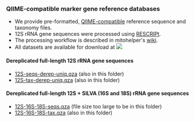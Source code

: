 ### QIIME-compatible marker gene reference databases
- We provide pre-formatted, [QIIME-compatible](https://docs.qiime2.org/2020.11/data-resources/) reference sequence and taxonomy files. 
- 12S rRNA gene sequences were processed using [RESCRIPt](https://github.com/bokulich-lab/RESCRIPt). 
- The processing workflow is described in mitohelper's [wiki](https://github.com/aomlomics/mitohelper/wiki/9.-Creating-QIIME-compatible-reference-databases).
- All datasets are available for download at [<img src="https://zenodo.org/badge/DOI/10.5281/zenodo.4302541.svg">](http://doi.org/10.5281/zenodo.4302541)

#### Dereplicated full-length 12S rRNA gene sequences
- [12S-seqs-derep-uniq.qza](http://doi.org/10.5281/zenodo.4302541) (also in this folder)
- [12S-tax-derep-uniq.qza](http://doi.org/10.5281/zenodo.4302541) (also in this folder)

#### Dereplicated full-length 12S + SILVA (16S and 18S) rRNA gene sequences
- [12S-16S-18S-seqs.qza](http://doi.org/10.5281/zenodo.4302541) (file size too large to be in this folder)
- [12S-16S-18S-tax.qza](http://doi.org/10.5281/zenodo.4302541) (also in this folder)
